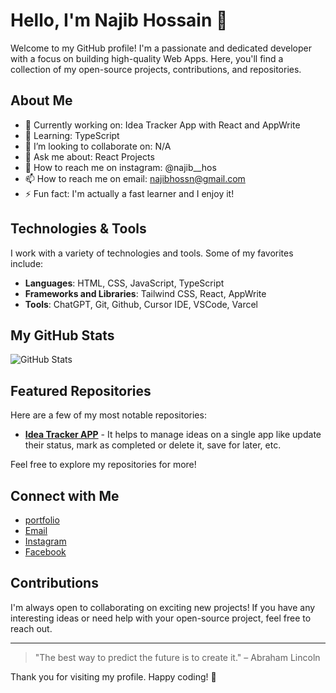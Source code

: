 # Hello, I'm Najib Hossain 👋

Welcome to my GitHub profile! I'm a passionate and dedicated developer with a focus on building high-quality Web Apps. Here, you'll find a collection of my open-source projects, contributions, and repositories.

## About Me

- 🔭 Currently working on: Idea Tracker App with React and AppWrite
- 🌱 Learning: TypeScript
- 👯 I’m looking to collaborate on: N/A
- 🤔 Ask me about: React Projects
- 💬 How to reach me on instagram: @najib__hos
- 📫 How to reach me on email: najibhossn@gmail.com
- ⚡ Fun fact: I'm actually a fast learner and I enjoy it!

## Technologies & Tools

I work with a variety of technologies and tools. Some of my favorites include:

- **Languages**: HTML, CSS, JavaScript, TypeScript
- **Frameworks and Libraries**: Tailwind CSS, React, AppWrite
- **Tools**: ChatGPT, Git, Github, Cursor IDE, VSCode, Varcel

## My GitHub Stats

![GitHub Stats](https://github-readme-stats.vercel.app/api?username=NajibHos&show_icons=true&hide_title=true&count_private=true&hide=prs&theme=radical)

## Featured Repositories

Here are a few of my most notable repositories:

- [**Idea Tracker APP**](https://github.com/YOUR_USERNAME/project1) - It helps to manage ideas on a single app like update their status, mark as completed or delete it, save for later, etc.


Feel free to explore my repositories for more!

## Connect with Me


- [portfolio](https://portfolio-web-app-weld.vercel.app/)
- [Email](mailto:najibhossn@gmail.com)
- [Instagram](https://www.instagram.com/najib__hos/)
- [Facebook](https://www.facebook.com/najibhere)


## Contributions

I'm always open to collaborating on exciting new projects! If you have any interesting ideas or need help with your open-source project, feel free to reach out.

---

> "The best way to predict the future is to create it." – Abraham Lincoln

Thank you for visiting my profile. Happy coding! 🚀
